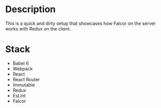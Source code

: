 # Description
This is a quick and dirty setup that showcases how Falcor on the server works with Redux on the client.

# Stack
- Babel 6
- Webpack
- React
- React Router
- Immutable
- Redux
- EsLint
- Falcor
